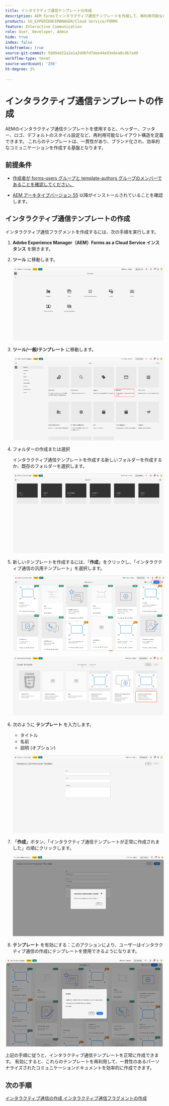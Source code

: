```yaml
---
title: インタラクティブ通信テンプレートの作成
description: AEM Formsでインタラクティブ通信テンプレートを作成して、再利用可能なレイアウトを定義し、ブランドの一貫性を確保し、パーソナライズされたデータ駆動型コミュニケーションの作成を効率化します。
products: SG_EXPERIENCEMANAGER/Cloud Service/FORMS
feature: Interactive Communication
role: User, Developer, Admin
hide: true
index: false
hidefromtoc: true
source-git-commit: 5dd94d22a2a1a2ddbfd7dee44e93e6ea0c4b7ad9
workflow-type: tm+mt
source-wordcount: '256'
ht-degree: 3%

---
```



# インタラクティブ通信テンプレートの作成

AEMのインタラクティブ通信テンプレートを使用すると、ヘッダー、フッター、ロゴ、デフォルトのスタイル設定など、再利用可能なレイアウト構造を定義できます。 これらのテンプレートは、一貫性があり、ブランド化され、効率的なコミュニケーションを作成する基盤となります。

## 前提条件

* [作成者が forms-users グループと template-authors グループのメンバーであることを確認してください。](/help/forms/setup-forms-cloud-service.md#configure-users)

* [AEM アーキタイプバージョン 55](https://github.com/adobe/aem-project-archetype) 以降がインストールされていることを確認します。

## インタラクティブ通信テンプレートの作成

インタラクティブ通信フラグメントを作成するには、次の手順を実行します。

1. **Adobe Experience Manager（AEM）Forms as a Cloud Service インスタンス** を開きます。

1. **ツール** に移動します。

   ![IC Docu の検索 ](/help/forms/interactive-communication/assets/aem.png)

1. **ツール/一般/テンプレート** に移動します。

   ![IC Docu の検索 ](/help/forms/interactive-communication/assets/template.png)

1. フォルダーの作成または選択

   インタラクティブ通信テンプレートを作成する新しいフォルダーを作成するか、既存のフォルダーを選択します。

   ![IC Docu の検索 ](/help/forms/interactive-communication/assets/choosefolder.png)

1. 新しいテンプレートを作成するには、「**作成**」をクリックし、「インタラクティブ通信の汎用テンプレート」を選択します。

   ![IC Docu の検索 ](/help/forms/interactive-communication/assets/create1.png)

   ![IC Docu の検索 ](/help/forms/interactive-communication/assets/choose.png)

1. 次のように **テンプレート** を入力します。

   * タイトル
   * 名前
   * 説明 (オプション)

   ![IC Docu の検索 ](/help/forms/interactive-communication/assets/create2.png)

1. 「**作成**」ボタン、「インタラクティブ通信テンプレートが正常に作成されました」の順にクリックします。

   ![IC Docu の検索 ](/help/forms/interactive-communication/assets/enabled.png)

1. **テンプレート** を有効にする：このアクションにより、ユーザーはインタラクティブ通信の作成にテンプレートを使用できるようになります。

![IC Docu の検索 ](/help/forms/interactive-communication/assets/enable.png)

上記の手順に従うと、インタラクティブ通信テンプレートを正常に作成できます。 有効にすると、これらのテンプレートを再利用して、一貫性のあるパーソナライズされたコミュニケーションドキュメントを効率的に作成できます。

## 次の手順

[ インタラクティブ通信の作成 ](/help/forms/interactive-communication/create-interactive-communication.md)
[ インタラクティブ通信フラグメントの作成 ](/help/forms/interactive-communication/create-interactive-communication-fragment.md)
